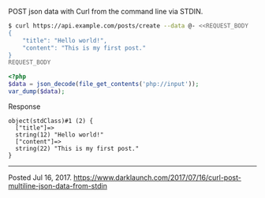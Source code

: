 POST json data with Curl from the command line via STDIN.

```bash
$ curl https://api.example.com/posts/create --data @- <<REQUEST_BODY
{
    "title": "Hello world!",
    "content": "This is my first post."
}
REQUEST_BODY
```

```php
<?php
$data = json_decode(file_get_contents('php://input'));
var_dump($data);
```

Response

```
object(stdClass)#1 (2) {
  ["title"]=>
  string(12) "Hello world!"
  ["content"]=>
  string(22) "This is my first post."
}
```

---

Posted Jul 16, 2017.
https://www.darklaunch.com/2017/07/16/curl-post-multiline-json-data-from-stdin